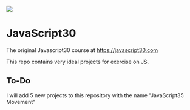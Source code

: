 ![](https://javascript30.com/images/JS3-social-share.png)

# JavaScript30

The original Javascript30 course at https://javascript30.com 

This repo contains very ideal projects for exercise on JS.

## To-Do

I will add 5 new projects to this repository with the name "JavaScript35 Movement" 